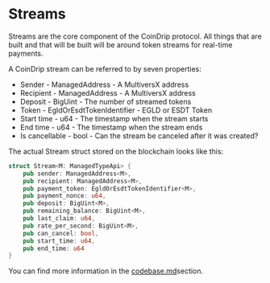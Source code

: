 # Streams

Streams are the core component of the CoinDrip protocol. All things that are built and that will be built will be around token streams for real-time payments.

A CoinDrip stream can be referred to by seven properties:

* Sender - ManagedAddress - A MultiversX address
* Recipient - ManagedAddress - A MultiversX address
* Deposit - BigUint - The number of streamed tokens
* Token - EgldOrEsdtTokenIdentifier - EGLD or ESDT Token
* Start time - u64 - The timestamp when the stream starts
* End time - u64 - The timestamp when the stream ends
* Is cancellable - bool - Can the stream be canceled after it was created?

The actual Stream struct stored on the blockchain looks like this:

```rust
struct Stream<M: ManagedTypeApi> {
    pub sender: ManagedAddress<M>,
    pub recipient: ManagedAddress<M>,
    pub payment_token: EgldOrEsdtTokenIdentifier<M>,
    pub payment_nonce: u64,
    pub deposit: BigUint<M>,
    pub remaining_balance: BigUint<M>,
    pub last_claim: u64,
    pub rate_per_second: BigUint<M>,
    pub can_cancel: bool,
    pub start_time: u64,
    pub end_time: u64
}
```

You can find more information in the [codebase.md](../technical-guides/codebase.md "mention")section.
